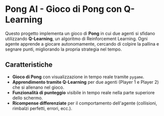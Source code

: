 # Pong AI - Gioco di Pong con Q-Learning

Questo progetto implementa un gioco di **Pong** in cui due agenti si sfidano utilizzando **Q-Learning**, un algoritmo di Reinforcement Learning. 
Ogni agente apprende a giocare autonomamente, cercando di colpire la pallina e segnare punti, migliorando la propria strategia nel tempo.

## Caratteristiche
- **Gioco di Pong** con visualizzazione in tempo reale tramite `pygame`.
- **Apprendimento tramite Q-Learning** per due agenti (Player 1 e Player 2) che si allenano nel gioco.
- **Funzionalità di punteggio** visibile in tempo reale nella parte superiore dello schermo.
- **Ricompense differenziate** per il comportamento dell'agente (collisioni, rimbalzi perfetti, errori, ecc.).
